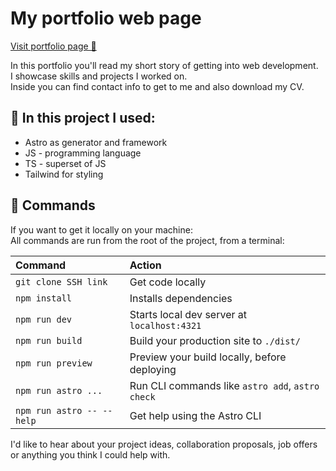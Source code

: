 # My portfolio web page

[Visit portfolio page 👀](https://portfolio-crofrank.vercel.app/)

In this portfolio you'll read my short story of getting into web development.<br />
I showcase skills and projects I worked on.<br />
Inside you can find contact info to get to me and also download my CV.

## 🚀 In this project I used:

- Astro as generator and framework
- JS - programming language
- TS - superset of JS
- Tailwind for styling

## 🧞 Commands

If you want to get it locally on your machine:<br />
All commands are run from the root of the project, from a terminal:

| Command                   | Action                                           |
| :------------------------ | :----------------------------------------------- |
| `git clone SSH link`      | Get code locally                                 |
| `npm install`             | Installs dependencies                            |
| `npm run dev`             | Starts local dev server at `localhost:4321`      |
| `npm run build`           | Build your production site to `./dist/`          |
| `npm run preview`         | Preview your build locally, before deploying     |
| `npm run astro ...`       | Run CLI commands like `astro add`, `astro check` |
| `npm run astro -- --help` | Get help using the Astro CLI                     |

I'd like to hear about your project ideas, collaboration proposals, job offers or anything you think I could help with.
